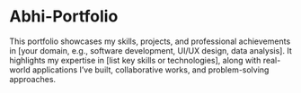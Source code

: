 # Abhi-Portfolio
This portfolio showcases my skills, projects, and professional achievements in [your domain, e.g., software development, UI/UX design, data analysis]. It highlights my expertise in [list key skills or technologies], along with real-world applications I’ve built, collaborative works, and problem-solving approaches. 
